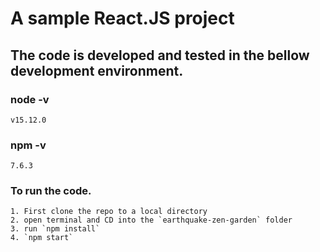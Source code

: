 
# A sample React.JS project

## The code is developed and tested in the bellow development environment.
### node -v
    v15.12.0
### npm -v
    7.6.3

### To run the code.
    1. First clone the repo to a local directory
    2. open terminal and CD into the `earthquake-zen-garden` folder
    3. run `npm install`
    4. `npm start`
